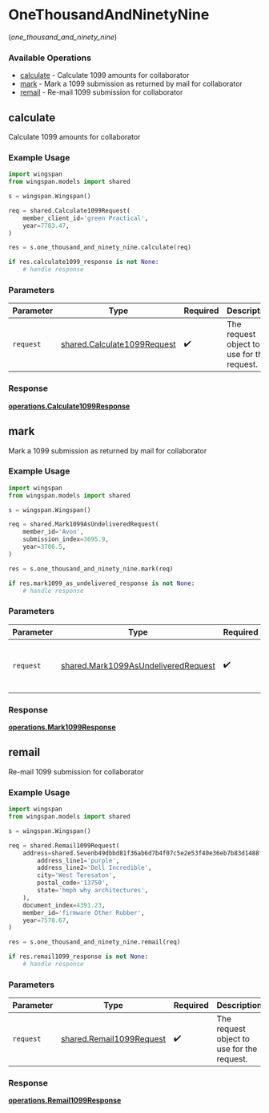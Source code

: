# OneThousandAndNinetyNine
(*one_thousand_and_ninety_nine*)

### Available Operations

* [calculate](#calculate) - Calculate 1099 amounts for collaborator
* [mark](#mark) - Mark a 1099 submission as returned by mail for collaborator
* [remail](#remail) - Re-mail 1099 submission for collaborator

## calculate

Calculate 1099 amounts for collaborator

### Example Usage

```python
import wingspan
from wingspan.models import shared

s = wingspan.Wingspan()

req = shared.Calculate1099Request(
    member_client_id='green Practical',
    year=7783.47,
)

res = s.one_thousand_and_ninety_nine.calculate(req)

if res.calculate1099_response is not None:
    # handle response
```

### Parameters

| Parameter                                                                  | Type                                                                       | Required                                                                   | Description                                                                |
| -------------------------------------------------------------------------- | -------------------------------------------------------------------------- | -------------------------------------------------------------------------- | -------------------------------------------------------------------------- |
| `request`                                                                  | [shared.Calculate1099Request](../../models/shared/calculate1099request.md) | :heavy_check_mark:                                                         | The request object to use for the request.                                 |


### Response

**[operations.Calculate1099Response](../../models/operations/calculate1099response.md)**


## mark

Mark a 1099 submission as returned by mail for collaborator

### Example Usage

```python
import wingspan
from wingspan.models import shared

s = wingspan.Wingspan()

req = shared.Mark1099AsUndeliveredRequest(
    member_id='Avon',
    submission_index=3695.9,
    year=3706.5,
)

res = s.one_thousand_and_ninety_nine.mark(req)

if res.mark1099_as_undelivered_response is not None:
    # handle response
```

### Parameters

| Parameter                                                                                  | Type                                                                                       | Required                                                                                   | Description                                                                                |
| ------------------------------------------------------------------------------------------ | ------------------------------------------------------------------------------------------ | ------------------------------------------------------------------------------------------ | ------------------------------------------------------------------------------------------ |
| `request`                                                                                  | [shared.Mark1099AsUndeliveredRequest](../../models/shared/mark1099asundeliveredrequest.md) | :heavy_check_mark:                                                                         | The request object to use for the request.                                                 |


### Response

**[operations.Mark1099Response](../../models/operations/mark1099response.md)**


## remail

Re-mail 1099 submission for collaborator

### Example Usage

```python
import wingspan
from wingspan.models import shared

s = wingspan.Wingspan()

req = shared.Remail1099Request(
    address=shared.Sevenb49dbbd81f36ab6d7b4f07c5e2e53f40e36eb7b83d1488f379e993b830eec56(
        address_line1='purple',
        address_line2='Dell Incredible',
        city='West Teresaton',
        postal_code='13750',
        state='hmph why architectures',
    ),
    document_index=4391.23,
    member_id='firmware Other Rubber',
    year=7578.67,
)

res = s.one_thousand_and_ninety_nine.remail(req)

if res.remail1099_response is not None:
    # handle response
```

### Parameters

| Parameter                                                            | Type                                                                 | Required                                                             | Description                                                          |
| -------------------------------------------------------------------- | -------------------------------------------------------------------- | -------------------------------------------------------------------- | -------------------------------------------------------------------- |
| `request`                                                            | [shared.Remail1099Request](../../models/shared/remail1099request.md) | :heavy_check_mark:                                                   | The request object to use for the request.                           |


### Response

**[operations.Remail1099Response](../../models/operations/remail1099response.md)**

